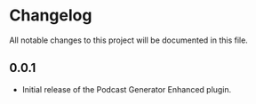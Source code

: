 # Changelog

All notable changes to this project will be documented in this file.

## 0.0.1

- Initial release of the Podcast Generator Enhanced plugin.
